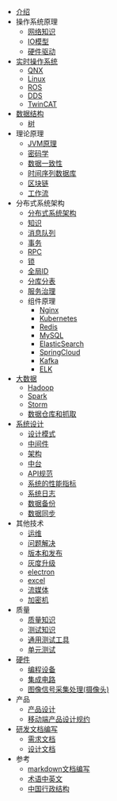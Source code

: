 * [介绍](README.md)
* 操作系统原理
  * [网络知识](os/net.md)
  * [IO模型](os/io.md)
  * [硬件驱动](os/driver.md)
* [实时操作系统](rtos/SUMMARY.md)
  * [QNX](rtos/qnx.md)
  * [Linux](rtos/linux.md)
  * [ROS](rtos/ros.md)
  * [DDS](rtos/dds.md)
  * [TwinCAT](rtos/twincat.md)
* [数据结构](ds/SUMMARY.md)
  * [树](ds/tree.md)
* 理论原理
  * [JVM原理](theory/jvm.md)
  * [密码学](theory/cryptography.md)
  * [数据一致性](theory/data.md)
  * [时间序列数据库](theory/tsdb.md)
  * [区块链](theory/block-chain.md)
  * [工作流](theory/workflow.md)
* 分布式系统架构
  * [分布式系统架构](distarch/SUMMARY.md)
  * [知识](distarch/kb.md)
  * [消息队列](distarch/mq.md)
  * [事务](distarch/transaction.md)
  * [RPC](distarch/rpc.md)
  * [锁](distarch/locker.md)
  * [全局ID](distarch/globalid.md)
  * [分库分表](distarch/db.md)
  * [服务治理](distarch/sg/SUMMARY.md)
  * 组件原理
    * [Nginx](distarch/component/nginx.md)
    * [Kubernetes](distarch/component/kubernetes.md)
    * [Redis](distarch/component/redis.md)
    * [MySQL](distarch/component/mysql.md)
    * [ElasticSearch](distarch/component/elasticsearch.md)
    * [SpringCloud](distarch/component/springcloud.md)
    * [Kafka](distarch/component/kafka.md)
    * [ELK](distarch/component/elk.md)
* [大数据](bigdata/SUMMARY.md)
  * [Hadoop](bigdata/Hadoop.md)
  * [Spark](bigdata/Spark.md)
  * [Storm](bigdata/Storm.md)
  * [数据仓库和抓取](bigdata/warehouse.md)
* [系统设计](sys/SUMMARY.md)
    * [设计模式](sys/dp.md)
    * [中间件](sys/middleware.md)
    * [架构](sys/arch.md)
    * [中台](sys/zt.md)
    * [API规范](sys/api.md)
    * [系统的性能指标](sys/perf.md)
    * [系统日志](sys/log.md)
    * [数据备份](sys/dataBackup.md)
    * [数据同步](sys/dataSync.md)
* 其他技术
  * [运维](common/ops.md)
  * [问题解决](common/toubleshooting.md)
  * [版本和发布](common/version.md)
  * [灰度升级](common/grayupgrade.md)
  * [electron](common/electron.md)
  * [excel](common/excel.md)
  * [流媒体](common/streammedia.md)
  * [加密机](common/encryptor.md)
* 质量
  * [质量知识](test/quality.md)
  * [测试知识](test/SUMMARY.md)
  * [通用测试工具](test/tool.md)
  * [单元测试](test/ut.md)
* [硬件](hardware/SUMMARY.md)
  * [编程设备](hardware/equipment.md)
  * [集成电路](hardware/ic.md)
  * [图像信号采集处理(摄像头)](hardware/image.md)
* 产品
  * [产品设计](product/design.md)
  * [移动端产品设计规约](product/mobile_spec.md)
* [研发文档编写](doc/SUMMARY.md)
  * [需求文档](doc/req.md)
  * [设计文档](doc/dev.md)
* 参考
  * [markdown文档编写](ref/markdown.md)
  * [术语中英文](ref/term.md)
  * [中国行政结构](ref/china.md)
